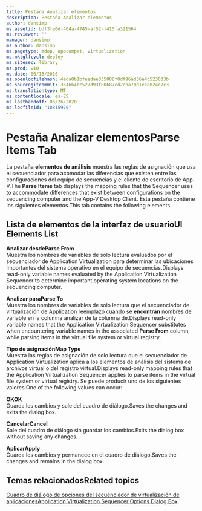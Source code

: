 ```yaml
---
title: Pestaña Analizar elementos
description: Pestaña Analizar elementos
author: dansimp
ms.assetid: bdf3fe0d-404a-4745-af52-f415fa321564
ms.reviewer: ''
manager: dansimp
ms.author: dansimp
ms.pagetype: mdop, appcompat, virtualization
ms.mktglfcycl: deploy
ms.sitesec: library
ms.prod: w10
ms.date: 06/16/2016
ms.openlocfilehash: 4ada0b1bfeedae335088f0df96ad36a4c523033b
ms.sourcegitcommit: 354664bc527d93f80687cd2eba70d1eea024c7c3
ms.translationtype: MT
ms.contentlocale: es-ES
ms.lasthandoff: 06/26/2020
ms.locfileid: "10815970"
---
```

# <span data-ttu-id="e5174-103">Pestaña Analizar elementos</span><span class="sxs-lookup"><span data-stu-id="e5174-103">Parse Items Tab</span></span>


<span data-ttu-id="e5174-104">La pestaña **elementos de análisis** muestra las reglas de asignación que usa el secuenciador para acomodar las diferencias que existen entre las configuraciones del equipo de secuencias y el cliente de escritorio de App-V.</span><span class="sxs-lookup"><span data-stu-id="e5174-104">The **Parse Items** tab displays the mapping rules that the Sequencer uses to accommodate differences that exist between configurations on the sequencing computer and the App-V Desktop Client.</span></span> <span data-ttu-id="e5174-105">Esta pestaña contiene los siguientes elementos.</span><span class="sxs-lookup"><span data-stu-id="e5174-105">This tab contains the following elements.</span></span>

## <span data-ttu-id="e5174-106">Lista de elementos de la interfaz de usuario</span><span class="sxs-lookup"><span data-stu-id="e5174-106">UI Elements List</span></span>


<a href="" id="parse-from"></a>**<span data-ttu-id="e5174-107">Analizar desde</span><span class="sxs-lookup"><span data-stu-id="e5174-107">Parse From</span></span>**  
<span data-ttu-id="e5174-108">Muestra los nombres de variables de solo lectura evaluados por el secuenciador de Application Virtualization para determinar las ubicaciones importantes del sistema operativo en el equipo de secuencias.</span><span class="sxs-lookup"><span data-stu-id="e5174-108">Displays read-only variable names evaluated by the Application Virtualization Sequencer to determine important operating system locations on the sequencing computer.</span></span>

<a href="" id="parse-to"></a>**<span data-ttu-id="e5174-109">Analizar para</span><span class="sxs-lookup"><span data-stu-id="e5174-109">Parse To</span></span>**  
<span data-ttu-id="e5174-110">Muestra los nombres de variables de solo lectura que el secuenciador de virtualización de Application reemplazó cuando se **encontran** nombres de variable en la columna analizar de la columna de.</span><span class="sxs-lookup"><span data-stu-id="e5174-110">Displays read-only variable names that the Application Virtualization Sequencer substitutes when encountering variable names in the associated **Parse From** column, while parsing items in the virtual file system or virtual registry.</span></span>

<a href="" id="map-type"></a>**<span data-ttu-id="e5174-111">Tipo de asignación</span><span class="sxs-lookup"><span data-stu-id="e5174-111">Map Type</span></span>**  
<span data-ttu-id="e5174-112">Muestra las reglas de asignación de solo lectura que el secuenciador de Application Virtualization aplica a los elementos de análisis del sistema de archivos virtual o del registro virtual.</span><span class="sxs-lookup"><span data-stu-id="e5174-112">Displays read-only mapping rules that the Application Virtualization Sequencer applies to parse items in the virtual file system or virtual registry.</span></span> <span data-ttu-id="e5174-113">Se puede producir uno de los siguientes valores:</span><span class="sxs-lookup"><span data-stu-id="e5174-113">One of the following values can occur:</span></span>

<a href="" id="ok"></a>**<span data-ttu-id="e5174-114">OK</span><span class="sxs-lookup"><span data-stu-id="e5174-114">OK</span></span>**  
<span data-ttu-id="e5174-115">Guarda los cambios y sale del cuadro de diálogo.</span><span class="sxs-lookup"><span data-stu-id="e5174-115">Saves the changes and exits the dialog box.</span></span>

<a href="" id="cancel"></a>**<span data-ttu-id="e5174-116">Cancelar</span><span class="sxs-lookup"><span data-stu-id="e5174-116">Cancel</span></span>**  
<span data-ttu-id="e5174-117">Sale del cuadro de diálogo sin guardar los cambios.</span><span class="sxs-lookup"><span data-stu-id="e5174-117">Exits the dialog box without saving any changes.</span></span>

<a href="" id="apply"></a>**<span data-ttu-id="e5174-118">Aplicar</span><span class="sxs-lookup"><span data-stu-id="e5174-118">Apply</span></span>**  
<span data-ttu-id="e5174-119">Guarda los cambios y permanece en el cuadro de diálogo.</span><span class="sxs-lookup"><span data-stu-id="e5174-119">Saves the changes and remains in the dialog box.</span></span>

## <span data-ttu-id="e5174-120">Temas relacionados</span><span class="sxs-lookup"><span data-stu-id="e5174-120">Related topics</span></span>


[<span data-ttu-id="e5174-121">Cuadro de diálogo de opciones del secuenciador de virtualización de aplicaciones</span><span class="sxs-lookup"><span data-stu-id="e5174-121">Application Virtualization Sequencer Options Dialog Box</span></span>](application-virtualization-sequencer-options-dialog-box.md)

 

 





